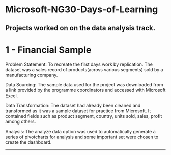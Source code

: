 # Microsoft-NG30-Days-of-Learning
Projects worked on on the data analysis track.
----
# 1 - Financial Sample
Problem Statement:
To recreate the first days work by replication. The dataset was a sales record of products(across various segments) sold by a manufacturing company. 

Data Sourcing:
The sample data used for the project was downloaded from a link provided by the programme coordinators and accessed with Microsoft Excel.

Data Transformation:
The dataset had already been cleaned and transformed as it was a sample dataset for practice from Microsoft. It contained fields such as product segment, country, units sold, sales, profit among others.

Analysis:
The analyze data option was used to automatically generate a series of pivotcharts for analysis and some important set were chosen to create the dashboard.

----
